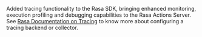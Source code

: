 Added tracing functionality to the Rasa SDK, bringing enhanced monitoring, execution profiling and debugging capabilities to the Rasa Actions Server.
See [Rasa Documentation on Tracing](https://rasa.com/docs/rasa/monitoring/tracing/#configuring-a-tracing-backend-or-collector) to know more about configuring a tracing backend or collector.